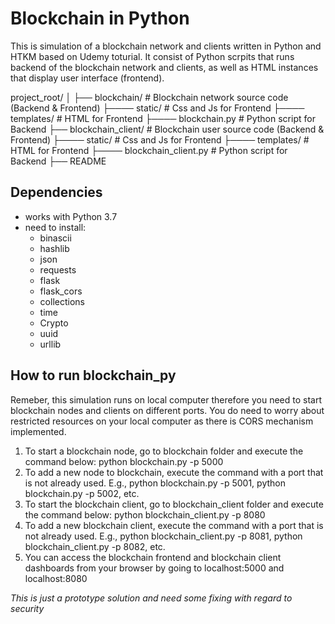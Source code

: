 # Blockchain in Python

This is simulation of a blockchain network and clients written in Python and HTKM based on Udemy toturial.
It consist of Python scrpits that runs backend of the blockchain network and clients, as well as HTML instances that display user interface (frontend).

project_root/
│
├── blockchain/              # Blockchain network source code (Backend & Frontend)
├──── static/                # Css and Js for Frontend
├──── templates/             # HTML for Frontend
├──── blockchain.py          # Python script for Backend
├── blockchain_client/       # Blockchain user source code (Backend & Frontend)
├──── static/                # Css and Js for Frontend
├──── templates/             # HTML for Frontend
├──── blockchain_client.py   # Python script for Backend
├── README

## Dependencies
- works with Python 3.7
- need to install:
  - binascii
  - hashlib
  - json
  - requests
  - flask
  - flask_cors
  - collections
  - time
  - Crypto
  - uuid
  - urllib

## How to run blockchain_py
Remeber, this simulation runs on local computer therefore you need to start blockchain nodes and clients on different ports. You do need to worry about restricted resources on your local computer as there is CORS mechanism implemented.
1. To start a blockchain node, go to blockchain folder and execute the command below: python blockchain.py -p 5000
2. To add a new node to blockchain, execute the command with a port that is not already used. E.g., python blockchain.py -p 5001, python blockchain.py -p 5002, etc.
3. To start the blockchain client, go to blockchain_client folder and execute the command below: python blockchain_client.py -p 8080
4. To add a new blockchain client, execute the command with a port that is not already used. E.g., python blockchain_client.py -p 8081, python blockchain_client.py -p 8082, etc.
5. You can access the blockchain frontend and blockchain client dashboards from your browser by going to localhost:5000 and localhost:8080

*This is just a prototype solution and need some fixing with regard to security*
